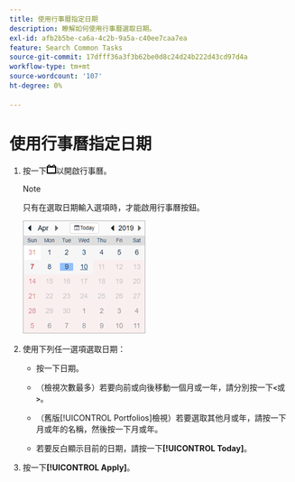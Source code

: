 ```yaml
---
title: 使用行事曆指定日期
description: 瞭解如何使用行事曆選取日期。
exl-id: afb2b5be-ca6a-4c2b-9a5a-c40ee7caa7ea
feature: Search Common Tasks
source-git-commit: 17dfff36a3f3b62be0d8c24d24b222d43cd97d4a
workflow-type: tm+mt
source-wordcount: '107'
ht-degree: 0%

---
```


# 使用行事曆指定日期

1. 按一下![行事曆按鈕](/help/search-social-commerce/assets/calendar-date-range.png "行事曆按鈕")以開啟行事曆。

   >[!NOTE]
   >
   >只有在選取日期輸入選項時，才能啟用行事曆按鈕。

   ![已開啟的行事曆](/help/search-social-commerce/assets/calendar-full.png "已開啟的行事曆")

1. 使用下列任一選項選取日期：

   * 按一下日期。

   * （檢視次數最多）若要向前或向後移動一個月或一年，請分別按一下&#x200B;**`<`**&#x200B;或&#x200B;**`>`**。

   * （舊版[!UICONTROL Portfolios]檢視）若要選取其他月或年，請按一下月或年的名稱，然後按一下月或年。

   * 若要反白顯示目前的日期，請按一下&#x200B;**[!UICONTROL Today]**。

1. 按一下&#x200B;**[!UICONTROL Apply]**。
